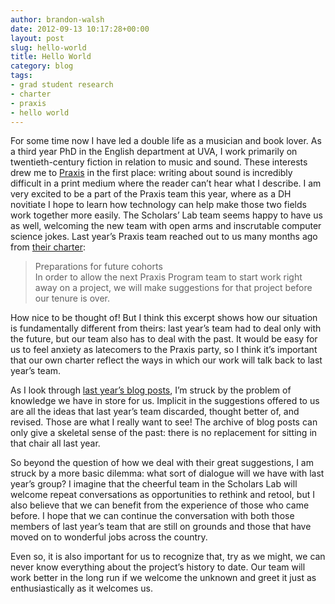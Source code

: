 ```yaml
---
author: brandon-walsh
date: 2012-09-13 10:17:28+00:00
layout: post
slug: hello-world
title: Hello World
category: blog
tags:
- grad student research
- charter
- praxis
- hello world
---
```


For some time now I have led a double life as a musician and book lover. As a third year PhD in the English department at UVA, I work primarily on twentieth-century fiction in relation to music and sound. These interests drew me to [Praxis](http://praxis.scholarslab.org/) in the first place: writing about sound is incredibly difficult in a print medium where the reader can’t hear what I describe. I am very excited to be a part of the Praxis team this year, where as a DH novitiate I hope to learn how technology can help make those two fields work together more easily. The Scholars’ Lab team seems happy to have us as well, welcoming the new team with open arms and inscrutable computer science jokes. Last year’s Praxis team reached out to us many months ago from [their charter](http://praxis.scholarslab.org/charter.html):


> Preparations for future cohorts <br>
In order to allow the next Praxis Program team to start work right away on a project, we will make suggestions for that project before our tenure is over.


How nice to be thought of! But I think this excerpt shows how our situation is fundamentally different from theirs: last year’s team had to deal only with the future, but our team also has to deal with the past. It would be easy for us to feel anxiety as latecomers to the Praxis party, so I think it’s important that our own charter reflect the ways in which our work will talk back to last year’s team.

As I look through [last year’s blog posts](http://www.scholarslab.org/category/praxis-program/), I’m struck by the problem of knowledge we have in store for us. Implicit in the suggestions offered to us are all the ideas that last year’s team discarded, thought better of, and revised. Those are what I really want to see! The archive of blog posts can only give a skeletal sense of the past: there is no replacement for sitting in that chair all last year.

So beyond the question of how we deal with their great suggestions, I am struck by a more basic dilemma: what sort of dialogue will we have with last year’s group? I imagine that the cheerful team in the Scholars Lab will welcome repeat conversations as opportunities to rethink and retool, but I also believe that we can benefit from the experience of those who came before. I hope that we can continue the conversation with both those members of last year’s team that are still on grounds and those that have moved on to wonderful jobs across the country.

Even so, it is also important for us to recognize that, try as we might, we can never know everything about the project’s history to date. Our team will work better in the long run if we welcome the unknown and greet it just as enthusiastically as it welcomes us.
